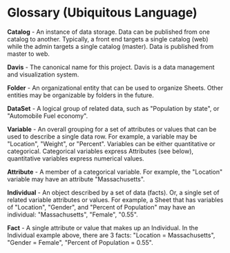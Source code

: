Glossary (Ubiquitous Language)
==============================

**Catalog** - An instance of data storage. Data can be published from one catalog to another. Typically, a front end targets a single catalog (web) while the admin targets a single catalog (master). Data is published from master to web.

**Davis** - The canonical name for this project. Davis is a data management and visualization system.

**Folder** - An organizational entity that can be used to organize Sheets. Other entities may be organizable by folders in the future.

**DataSet** - A logical group of related data, such as "Population by state", or "Automobile Fuel economy".

**Variable** - An overall grouping for a set of attributes or values that can be used to describe a single data row. For example, a variable may be "Location", "Weight", or "Percent". Variables can be either quantitative or categorical. Categorical variables express Attributes (see below), quantitative variables express numerical values.

**Attribute** - A member of a categorical variable. For example, the "Location" variable may have an attribute "Massachusetts".

**Individual** - An object described by a set of data (facts). Or, a single set of related variable attributes or values. For example, a Sheet that has variables of "Location", "Gender", and "Percent of Population" may have an individual:
    "Massachusetts", "Female", "0.55".

**Fact** - A single attribute or value that makes up an Individual. In the Individual example above, there are 3 facts: "Location = Massachusetts", "Gender = Female", "Percent of Population = 0.55".
